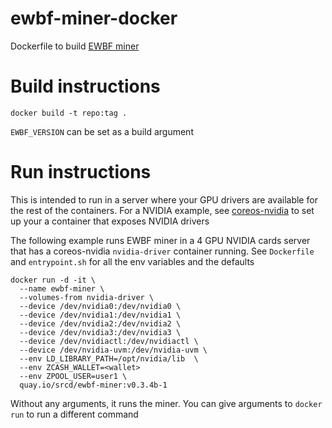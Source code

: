 # ewbf-miner-docker

Dockerfile to build [EWBF miner](https://github.com/nanopool/ewbf-miner)

# Build instructions

```
docker build -t repo:tag .
```

`EWBF_VERSION` can be set as a build argument

# Run instructions

This is intended to run in a server where your GPU drivers are available for the rest of the containers. For a NVIDIA example, see [coreos-nvidia](https://github.com/src-d/coreos-nvidia) to set up your a container that exposes NVIDIA drivers

The following example runs EWBF miner in a 4 GPU NVIDIA cards server that has a coreos-nvidia `nvidia-driver` container running. See `Dockerfile` and `entrypoint.sh` for all the env variables and the defaults

```
docker run -d -it \
  --name ewbf-miner \
  --volumes-from nvidia-driver \
  --device /dev/nvidia0:/dev/nvidia0 \
  --device /dev/nvidia1:/dev/nvidia1 \
  --device /dev/nvidia2:/dev/nvidia2 \
  --device /dev/nvidia3:/dev/nvidia3 \
  --device /dev/nvidiactl:/dev/nvidiactl \
  --device /dev/nvidia-uvm:/dev/nvidia-uvm \
  --env LD_LIBRARY_PATH=/opt/nvidia/lib  \
  --env ZCASH_WALLET=<wallet>
  --env ZPOOL_USER=user1 \
  quay.io/srcd/ewbf-miner:v0.3.4b-1
```

Without any arguments, it runs the miner. You can give arguments to `docker run` to run a different command
